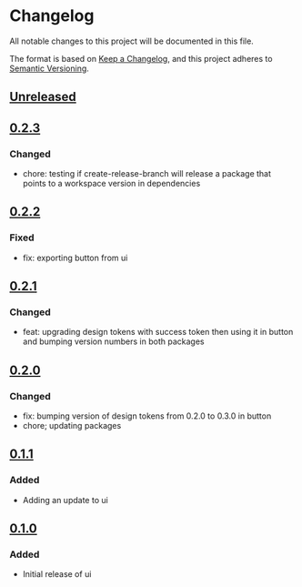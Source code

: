# Changelog

All notable changes to this project will be documented in this file.

The format is based on [Keep a Changelog](https://keepachangelog.com/en/1.0.0/),
and this project adheres to [Semantic Versioning](https://semver.org/spec/v2.0.0.html).

## [Unreleased]

## [0.2.3]

### Changed

- chore: testing if create-release-branch will release a package that points to a workspace version in dependencies

## [0.2.2]

### Fixed

- fix: exporting button from ui

## [0.2.1]

### Changed

- feat: upgrading design tokens with success token then using it in button and bumping version numbers in both packages

## [0.2.0]

### Changed

- fix: bumping version of design tokens from 0.2.0 to 0.3.0 in button
- chore; updating packages

## [0.1.1]

### Added

- Adding an update to ui

## [0.1.0]

### Added

- Initial release of ui

[Unreleased]: https://github.com/georgewrmarshall/monorepo-test/compare/@georgewrmarshall/ui-test@0.2.3...HEAD
[0.2.3]: https://github.com/georgewrmarshall/monorepo-test/compare/@georgewrmarshall/ui-test@0.2.2...@georgewrmarshall/ui-test@0.2.3
[0.2.2]: https://github.com/georgewrmarshall/monorepo-test/compare/@georgewrmarshall/ui-test@0.2.1...@georgewrmarshall/ui-test@0.2.2
[0.2.1]: https://github.com/georgewrmarshall/monorepo-test/compare/@georgewrmarshall/ui-test@0.2.0...@georgewrmarshall/ui-test@0.2.1
[0.2.0]: https://github.com/georgewrmarshall/monorepo-test/compare/@georgewrmarshall/ui-test@0.1.1...@georgewrmarshall/ui-test@0.2.0
[0.1.1]: https://github.com/georgewrmarshall/monorepo-test/compare/@georgewrmarshall/ui-test@0.1.0...@georgewrmarshall/ui-test@0.1.1
[0.1.0]: https://github.com/georgewrmarshall/monorepo-test/releases/tag/@georgewrmarshall/ui-test@0.1.0

